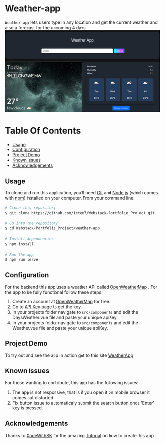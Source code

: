 # Weather-app

`Weather-app` lets users type in any location and get the current weather and also a forecast for the upcoming 4 days
![App Screenshot](https://github.com/ictee7/Webstack-Portfolio_Project/blob/main/weather-app/images/webapp.png)

# Table Of Contents

 * [Usage](#usage)
 * [Configuration](#configuration)
 * [Project Demo](#project-demo)
 * [Known Issues](#known-issues)
 * [Acknowledgements](#acknowledgements)

 ## Usage

 To clone and run this application, you'll need [Git](https://git-scm.com) and [Node.js](https://nodejs.org/en/download/) (which comes with [npm](http://npmjs.com)) installed on your computer. From your command line:

 ```bash
# Clone this repository
$ git clone https://github.com/ictee7/Webstack-Portfolio_Project.git

# Go into the repository
$ cd Webstack-Portfolio_Project/weather-app

# Install dependencies
$ npm install

# Run the app
$ npm run serve
```

## Configuration

For the backend this app uses a weather API called [OpenWeatherMap](https://openweathermap.org/) . For the app to be fully functional follow these steps:

1. Create an account at [OpenWeatherMap](https://openweathermap.org/) for free.
2. Go to [API Key](https://home.openweathermap.org/api_keys) page to get the key.
3. In your projects folder navigate to `src/components` and edit the DaysWeather.vue file and paste your unique apiKey.
4. In your projects folder navigate to `src/components` and edit the Weather.vue file and paste your unique apiKey.

## Project Demo

To try out and see the app in action got to this site [WeatherApp](http://alx.appsols.tech)

## Known Issues

For those wanting to contribute, this app has the following issues:

1. The app is not responsive, that is if you open it on mobile browser it comes out distorted.
2. Fix button issue to automaticaly submit the search button once 'Enter' key is pressed.

## Acknowledgements

Thanks to [CodeWithSK](https://codewsk.com/) for the amazing [Tutorial](https://www.youtube.com/watch?v=YqsmqL8wHT8) on how to create this app